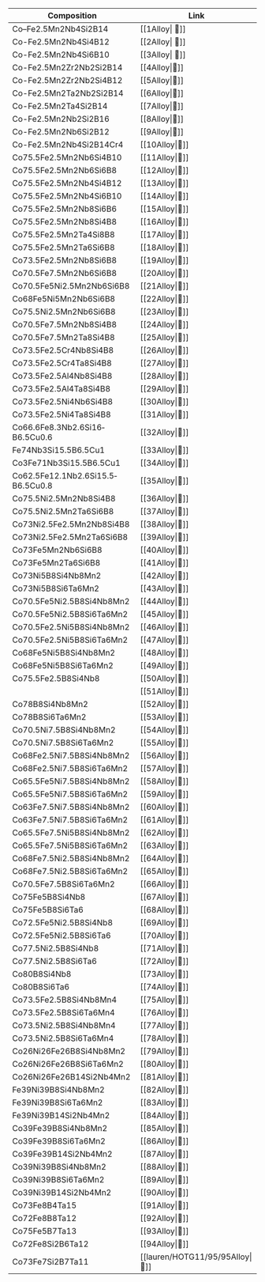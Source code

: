 
| Composition                          | Link            |
| ------------------------------------ | --------------- |
| Co–Fe2.5Mn2Nb4Si2B14                 | [[1Alloy\| 🔗]] |
| Co-Fe2.5Mn2Nb4Si4B12                 | [[2Alloy\| 🔗]] |
| Co-Fe2.5Mn2Nb4Si6B10                 | [[3Alloy\| 🔗]] |
| Co-Fe2.5Mn2Zr2Nb2Si2B14              | [[4Alloy\|🔗]]  |
| Co-Fe2.5Mn2Zr2Nb2Si4B12              | [[5Alloy\|🔗]]  |
| Co-Fe2.5Mn2Ta2Nb2Si2B14              | [[6Alloy\|🔗]]  |
| Co-Fe2.5Mn2Ta4Si2B14                 | [[7Alloy\|🔗]]  |
| Co-Fe2.5Mn2Nb2Si2B16                 | [[8Alloy\|🔗]]  |
| Co-Fe2.5Mn2Nb6Si2B12                 | [[9Alloy\|🔗]]  |
| Co-Fe2.5Mn2Nb4Si2B14Cr4              | [[10Alloy\|🔗]] |
| Co75.5Fe­­­2.5Mn2Nb6­Si4B10          | [[11Alloy\|🔗]] |
| Co75.5Fe­­­2.5Mn2Nb6­Si6B8           | [[12Alloy\|🔗]] |
| Co75.5Fe­­­2.5Mn2Nb4­Si4B12          | [[13Alloy\|🔗]] |
| Co75.5Fe­­­2.5Mn2Nb4­Si6B10          | [[14Alloy\|🔗]] |
| Co75.5Fe­­­2.5Mn2Nb8­Si6B6           | [[15Alloy\|🔗]] |
| Co75.5Fe­­­2.5Mn2Nb8­Si4B8           | [[16Alloy\|🔗]] |
| Co75.5Fe­­­2.5Mn2Ta4Si8B8            | [[17Alloy\|🔗]] |
| Co75.5Fe­­­2.5Mn2Ta6­Si6B8           | [[18Alloy\|🔗]] |
| Co73.5Fe­­­2.5Mn2Nb8Si6B8            | [[19Alloy\|🔗]] |
| Co70.5Fe­­­7.5Mn2Nb6Si6B8            | [[20Alloy\|🔗]] |
| Co70.5Fe­­­5Ni2.5Mn2Nb6Si6B8         | [[21Alloy\|🔗]] |
| Co68Fe­­­5Ni5Mn2Nb6Si6B8             | [[22Alloy\|🔗]] |
| Co75.5Ni2.5Mn2Nb6Si6B8               | [[23Alloy\|🔗]] |
| Co70.5Fe7.5Mn2Nb8Si4B8               | [[24Alloy\|🔗]] |
| Co70.5Fe7.5Mn2Ta8Si4B8               | [[25Alloy\|🔗]] |
| Co73.5Fe­­­2.5Cr4Nb8­Si4B8           | [[26Alloy\|🔗]] |
| Co73.5Fe­­­2.5Cr4Ta8­Si4B8           | [[27Alloy\|🔗]] |
| Co73.5Fe­­­2.5Al4Nb8­Si4B8           | [[28Alloy\|🔗]] |
| Co73.5Fe­­­2.5Al4Ta8­Si4B8           | [[29Alloy\|🔗]] |
| Co73.5Fe­­­2.5Ni4Nb6­Si4B8           | [[30Alloy\|🔗]] |
| Co73.5Fe­­­2.5Ni4Ta8­Si4B8           | [[31Alloy\|🔗]] |
| Co66.6Fe­­­8.3Nb2.6Si16­B6.5Cu0.6    | [[32Alloy\|🔗]] |
| Fe­­­74Nb3Si15.5­B6.5Cu1             | [[33Alloy\|🔗]] |
| Co3Fe­­­71Nb3Si15.5­B6.5Cu1          | [[34Alloy\|🔗]] |
| Co62.5Fe­­­12.1Nb2.6Si15.5­B6.5Cu0.8 | [[35Alloy\|🔗]] |
| Co75.5Ni­­­2.5Mn2Nb8Si4B8            | [[36Alloy\|🔗]] |
| Co75.5Ni­­­2.5Mn2Ta6Si6B8            | [[37Alloy\|🔗]] |
| Co73Ni2.5Fe­­­2.5Mn2Nb8Si4B8         | [[38Alloy\|🔗]] |
| Co73Ni2.5Fe­­­2.5Mn2Ta6Si6B8         | [[39Alloy\|🔗]] |
| Co73Fe­­­5Mn2Nb6Si6B8                | [[40Alloy\|🔗]] |
| Co73Fe­­­5Mn2Ta6Si6B8                | [[41Alloy\|🔗]] |
| Co73Ni5B8Si4Nb8Mn2                   | [[42Alloy\|🔗]] |
| Co73Ni5B8Si6Ta6Mn2                   | [[43Alloy\|🔗]] |
| Co70.5Fe5Ni2.5B8Si4Nb8Mn2            | [[44Alloy\|🔗]] |
| Co70.5Fe5Ni2.5B8Si6Ta6Mn2            | [[45Alloy\|🔗]] |
| Co70.5Fe2.5Ni5B8Si4Nb8Mn2            | [[46Alloy\|🔗]] |
| Co70.5Fe2.5Ni5B8Si6Ta6Mn2            | [[47Alloy\|🔗]] |
| Co68Fe5Ni5B8Si4Nb8Mn2                | [[48Alloy\|🔗]] |
| Co68Fe5Ni5B8Si6Ta6Mn2                | [[49Alloy\|🔗]] |
| Co75.5Fe2.5B8Si4Nb8                  | [[50Alloy\|🔗]] |
|                                      | [[51Alloy\|🔗]] |
| Co78B8Si4Nb8Mn2                      | [[52Alloy\|🔗]] |
| Co78B8Si6Ta6Mn2                      | [[53Alloy\|🔗]] |
| Co70.5Ni7.5B8Si4Nb8Mn2               | [[54Alloy\|🔗]] |
| Co70.5Ni7.5B8Si6Ta6Mn2               | [[55Alloy\|🔗]] |
| Co68Fe2.5Ni7.5B8Si4Nb8Mn2            | [[56Alloy\|🔗]] |
| Co68Fe2.5Ni7.5B8Si6Ta6Mn2            | [[57Alloy\|🔗]] |
| Co65.5Fe5Ni7.5B8Si4Nb8Mn2            | [[58Alloy\|🔗]] |
| Co65.5Fe5Ni7.5B8Si6Ta6Mn2            | [[59Alloy\|🔗]] |
| Co63Fe7.5Ni7.5B8Si4Nb8Mn2            | [[60Alloy\|🔗]] |
| Co63Fe7.5Ni7.5B8Si6Ta6Mn2            | [[61Alloy\|🔗]] |
| Co65.5Fe7.5Ni5B8Si4Nb8Mn2            | [[62Alloy\|🔗]] |
| Co65.5Fe7.5Ni5B8Si6Ta6Mn2            | [[63Alloy\|🔗]] |
| Co68Fe7.5Ni2.5B8Si4Nb8Mn2            | [[64Alloy\|🔗]] |
| Co68Fe7.5Ni2.5B8Si6Ta6Mn2            | [[65Alloy\|🔗]] |
| Co70.5Fe7.5B8Si6Ta6Mn2               | [[66Alloy\|🔗]] |
| Co75Fe5B8Si4Nb8                      | [[67Alloy\|🔗]] |
| Co75Fe5B8Si6Ta6                      | [[68Alloy\|🔗]] |
| Co72.5Fe5Ni2.5B8Si4Nb8               | [[69Alloy\|🔗]] |
| Co72.5Fe5Ni2.5B8Si6Ta6               | [[70Alloy\|🔗]] |
| Co77.5Ni2.5B8Si4Nb8                  | [[71Alloy\|🔗]] |
| Co77.5Ni2.5B8Si6Ta6                  | [[72Alloy\|🔗]] |
| Co80B8Si4Nb8                         | [[73Alloy\|🔗]] |
| Co80B8Si6Ta6                         | [[74Alloy\|🔗]] |
| Co73.5Fe2.5B8Si4Nb8Mn4               | [[75Alloy\|🔗]] |
| Co73.5Fe2.5B8Si6Ta6Mn4               | [[76Alloy\|🔗]] |
| Co73.5Ni2.5B8Si4Nb8Mn4               | [[77Alloy\|🔗]] |
| Co73.5Ni2.5B8Si6Ta6Mn4               | [[78Alloy\|🔗]] |
| Co26Ni26Fe26B8Si4Nb8Mn2              | [[79Alloy\|🔗]] |
| Co26Ni26Fe26B8Si6Ta6Mn2              | [[80Alloy\|🔗]] |
| Co26Ni26Fe26B14Si2Nb4Mn2             | [[81Alloy\|🔗]] |
| Fe39Ni39B8Si4Nb8Mn2                  | [[82Alloy\|🔗]] |
| Fe39Ni39B8Si6Ta6Mn2                  | [[83Alloy\|🔗]] |
| Fe39Ni39B14Si2Nb4Mn2                 | [[84Alloy\|🔗]] |
| Co39Fe39B8Si4Nb8Mn2                  | [[85Alloy\|🔗]] |
| Co39Fe39B8Si6Ta6Mn2                  | [[86Alloy\|🔗]] |
| Co39Fe39B14Si2Nb4Mn2                 | [[87Alloy\|🔗]] |
| Co39Ni39B8Si4Nb8Mn2                  | [[88Alloy\|🔗]] |
| Co39Ni39B8Si6Ta6Mn2                  | [[89Alloy\|🔗]] |
| Co39Ni39B14Si2Nb4Mn2                 | [[90Alloy\|🔗]] |
| Co73Fe8B4Ta15                        | [[91Alloy\|🔗]] |
| Co72Fe8B8Ta12                        | [[92Alloy\|🔗]] |
| Co75Fe5B7Ta13                        | [[93Alloy\|🔗]] |
| Co72Fe8Si2B6Ta12                     | [[94Alloy\|🔗]] |
| Co73Fe7Si2B7Ta11                     | [[lauren/HOTG11/95/95Alloy\|🔗]] |

